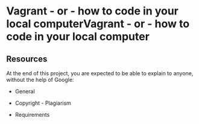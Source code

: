 # Vagrant - or - how to code in your local computerVagrant - or - how to code in your local computer

## Resources

At the end of this project, you are expected to be able to explain to anyone, without the help of Google:

* General
* Copyright - Plagiarism

* Requirements
